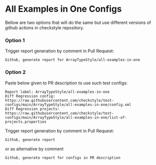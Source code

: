 # All Examples in One Configs

Bellow are two options that will do the same but use different versions
of github actions in checkstyle repository.


### Option 1
Trigger report generation by comment in Pull Request:
```
Github, generate report for ArrayTypeStyle/all-examples-in-one
```

### Option 2

Paste below given to PR description to use such test configs:
```
Report label: ArrayTypeStyle/all-examples-in-one
Diff Regression config: https://raw.githubusercontent.com/checkstyle/test-configs/main/ArrayTypeStyle/all-examples-in-one/config.xml
Diff Regression projects: https://raw.githubusercontent.com/checkstyle/test-configs/main/ArrayTypeStyle/all-examples-in-one/list-of-projects.properties
```

Trigger report generation by comment in Pull Request:
```
Github, generate report
```
or as alternative by comment
```
Github, generate report for configs in PR description
```
